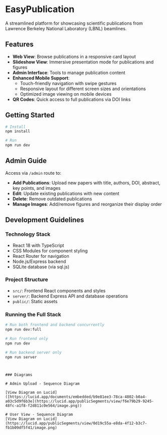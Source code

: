 # EasyPublication

A streamlined platform for showcasing scientific publications from Lawrence Berkeley National Laboratory (LBNL) beamlines.

## Features

- **Web View**: Browse publications in a responsive card layout
- **Slideshow View**: Immersive presentation mode for publications and figures
- **Admin Interface**: Tools to manage publication content
- **Enhanced Mobile Support**: 
  - Touch-friendly navigation with swipe gestures
  - Responsive layout for different screen sizes and orientations
  - Optimized image viewing on mobile devices
- **QR Codes**: Quick access to full publications via DOI links

## Getting Started

```bash
# Install
npm install

# Run
npm run dev
```

## Admin Guide

Access via `/admin` route to:

- **Add Publications**: Upload new papers with title, authors, DOI, abstract, key points, and images
- **Edit**: Update existing publications with new content
- **Delete**: Remove outdated publications
- **Manage Images**: Add/remove figures and reorganize their display order

## Development Guidelines

### Technology Stack
- React 18 with TypeScript
- CSS Modules for component styling
- React Router for navigation
- Node.js/Express backend
- SQLite database (via sql.js)

### Project Structure
- `src/`: Frontend React components and styles
- `server/`: Backend Express API and database operations
- `public/`: Static assets

### Running the Full Stack
```bash
# Run both frontend and backend concurrently
npm run dev:full

# Run frontend only
npm run dev

# Run backend server only
npm run server
```
```


### Diagrams

# Admin Upload - Sequence Diagram

[View Diagram on Lucid]([https://lucid.app/documents/embedded/b9e81ee3-78ca-4802-b0a4-a03c5d9f6b3e](https://lucid.app/publicSegments/view/f6e79b29-9245-48fc-a1f8-f2d811c0e564/image.png))

# User View - Sequence Diagram
[View Diagram on Lucid] (https://lucid.app/publicSegments/view/0d19c55a-e8da-4f12-b3c7-fb1b09df5f41/image.png)
